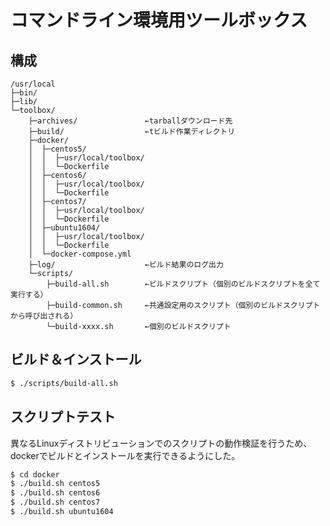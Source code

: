 コマンドライン環境用ツールボックス
==================================

構成
----

```
/usr/local
├─bin/
├─lib/
└─toolbox/
    ├─archives/               ←tarballダウンロード先
    ├─build/                  ←tビルド作業ディレクトリ
    ├─docker/
    │  ├─centos5/
    │  │  ├─usr/local/toolbox/
    │  │  └─Dockerfile
    │  ├─centos6/
    │  │  ├─usr/local/toolbox/
    │  │  └─Dockerfile
    │  ├─centos7/
    │  │  ├─usr/local/toolbox/
    │  │  └─Dockerfile
    │  ├─ubuntu1604/
    │  │  ├─usr/local/toolbox/
    │  │  └─Dockerfile
    │  └─docker-compose.yml
    ├─log/                    ←ビルド結果のログ出力
    └─scripts/
        ├─build-all.sh        ←ビルドスクリプト（個別のビルドスクリプトを全て実行する）
        ├─build-common.sh     ←共通設定用のスクリプト（個別のビルドスクリプトから呼び出される）
        └─build-xxxx.sh       ←個別のビルドスクリプト

```


ビルド＆インストール
--------------------

```sh
$ ./scripts/build-all.sh
```

スクリプトテスト
----------------

異なるLinuxディストリビューションでのスクリプトの動作検証を行うため、
dockerでビルドとインストールを実行できるようにした。

```sh
$ cd docker
$ ./build.sh centos5
$ ./build.sh centos6
$ ./build.sh centos7
$ ./build.sh ubuntu1604
```
